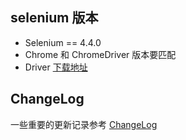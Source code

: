 
## selenium 版本

- Selenium == 4.4.0
- Chrome 和 ChromeDriver 版本要匹配
- Driver [下载地址](https://chromedriver.chromium.org/downloads)

## ChangeLog

一些重要的更新记录参考 [ChangeLog](./ChangeLog)
